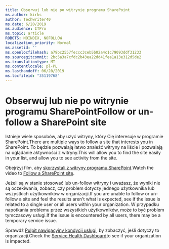 ```yaml
---
title: Obserwuj lub nie po witrynie programu SharePoint
ms.author: kirks
author: Techwriter40
ms.date: 6/20/2019
ms.audience: ITPro
ms.topic: article
ROBOTS: NOINDEX, NOFOLLOW
localization_priority: Normal
ms.assetid: ''
ms.openlocfilehash: a79bc2557feccc3ceb5b02a4c1c79093ddf31233
ms.sourcegitcommit: 2bc5a3a7cfdc2b43ea22dd41fea1a13e312d5de2
ms.translationtype: MT
ms.contentlocale: pl-PL
ms.lasthandoff: 06/20/2019
ms.locfileid: "35119768"
---
```

# <a name="follow-or-un-follow-a-sharepoint-site"></a><span data-ttu-id="59a1b-102">Obserwuj lub nie po witrynie programu SharePoint</span><span class="sxs-lookup"><span data-stu-id="59a1b-102">Follow or un-follow a SharePoint site</span></span>

<span data-ttu-id="59a1b-103">Istnieje wiele sposobów, aby użyć witryny, który Cię interesuje w programie SharePoint.</span><span class="sxs-lookup"><span data-stu-id="59a1b-103">There are multiple ways to follow a site that interests you in SharePoint.</span></span> <span data-ttu-id="59a1b-104">To będzie pozwalają łatwo znaleźć witryny na liście i pozwalają na oglądanie aktywności z witryny.</span><span class="sxs-lookup"><span data-stu-id="59a1b-104">This will allow you to find the site easily in your list, and allow you to see activity from the site.</span></span> 

<span data-ttu-id="59a1b-105">Obejrzyj film, aby [skorzystali z witryny programu SharePoint](https://support.office.com/en-us/article/Video-Follow-a-SharePoint-site-33DB6FA5-9528-45D7-BCC7-F9C1FAAACAE0).</span><span class="sxs-lookup"><span data-stu-id="59a1b-105">Watch the video to [Follow a SharePoint site](https://support.office.com/en-us/article/Video-Follow-a-SharePoint-site-33DB6FA5-9528-45D7-BCC7-F9C1FAAACAE0).</span></span> 

<span data-ttu-id="59a1b-106">Jeżeli są w stanie stosować lub un-follow witryny i uważasz, że wyniki nie są oczekiwania, zobacz, czy problem dotyczy jednego użytkownika lub wszystkich użytkowników w organizacji.</span><span class="sxs-lookup"><span data-stu-id="59a1b-106">If you are unable to follow or un-follow a site and feel the results aren't what is expected, see if the issue is related to a single user or all users within your organization.</span></span> <span data-ttu-id="59a1b-107">W przypadku napotkania problemu przez wszystkich użytkowników, może to być problem tymczasowy usługi.</span><span class="sxs-lookup"><span data-stu-id="59a1b-107">If the issue is encountered by all users, there may be a temporary service issue.</span></span> 

<span data-ttu-id="59a1b-108">Sprawdź [Pulpit nawigacyjny kondycji usługi](https://admin.microsoft.com/AdminPortal/Home#/servicehealth), by zobaczyć, jeśli dotyczy to organizacji.</span><span class="sxs-lookup"><span data-stu-id="59a1b-108">Check the [Service Health Dashboard](https://admin.microsoft.com/AdminPortal/Home#/servicehealth)to see if your organization is impacted.</span></span>
